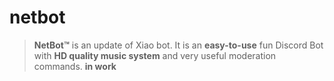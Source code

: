 # netbot
>**NetBot™** is an update of Xiao bot. It is an **easy-to-use** fun Discord Bot with 
**HD quality music system** and very useful moderation commands. **in work**<br>
